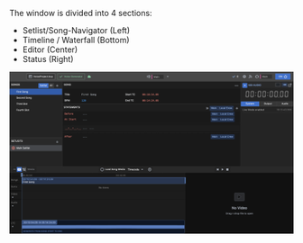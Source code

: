 The window is divided into 4 sections:

- Setlist/Song-Navigator (Left)
- Timeline / Waterfall (Bottom)
- Editor (Center)
- Status (Right)

![UI](../../generated/screenshots/editorWindow-3.png?raw=true "UI")
